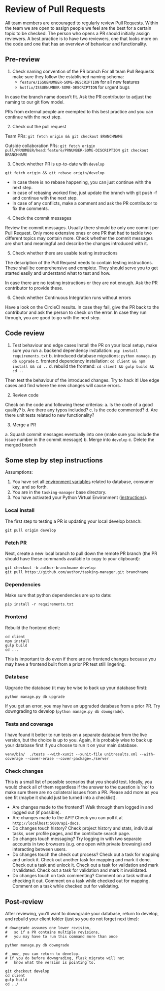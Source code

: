 
# Review of Pull Requests

All team members are encouraged to regularly review Pull Requests. Within the team we are open to assign people we feel are the best for a certain topic to be checked. The person who opens a PR should initially assign reviewers. A best practice is to have two reviewers, one that looks more on the code and one that has an overview of behaviour and functionality. 

## Pre-review

1. Check naming convention of the PR branch
   For all team Pull Requests make sure they follow the established naming schema:
   * `feature/ISSUENUMBER-SOME-DESCRIPTION` for all new features
   * `hotfix/ISSUENUMBER-SOME-DESCRIPTION` for urgent bugs

  In case the branch name doesn’t fit. Ask the PR contributor to adjust the naming to our 
git flow model.

  PRs from external people are exempted to this best practice and you can continue with 
the next step.

2. Check out the pull request

  Team PRs: `git fetch origin && git checkout BRANCHNAME`

  Outside collaboration PRs: `git fetch origin pull/PRNUMBER/head:feature/PRNUMBER-SOME-DISCRIPTION git checkout BRANCHNAME`

3. Check whether PR is up-to-date with `develop`

  `git fetch origin && git rebase origin/develop`

  * In case there is no rebase happening, you can just continue with the next step.
  * In case of rebasing worked fine, just update the branch with git push -f and continue with the next step.
  * In case of any conflicts, make a comment and ask the PR contributor to fix the comments.

4. Check the commit messages

  Review the commit messages. Usually there should be only one commit per Pull Request. Only more extensive ones or one PR that had to tackle two different topics may contain more. Check whether the commit messages are short and meaningful and describe the changes introduced with it.

5. Check whether there are usable testing instructions

  The description of the Pull Request needs to contain testing instructions. These shall be comprehensive and complete. They should serve you to get started easily and understand what to test and how.

  In case there are no testing instructions or they are not enough. Ask the PR contributor to provide these.

6. Check whether Continuous Integration runs without errors

  Have a look on the CircleCI results. In case they fail, give the PR back to the contributor 
and ask the person to check on the error.
  In case they run through, you are good to go with the next step.

## Code review

1. Test behaviour and edge cases
  Install the PR on your local setup, make sure you run
  a. backend dependency installation: `pip install requirements.txt`
  b. introduced database migrations: `python manage.py db upgrade`
  c. frontend dependency installation: `cd client && npm install && cd ..`
  d. rebuild the frontend: `cd client && gulp build && cd ..`

  Then test the behaviour of the introduced changes. Try to hack it! Use edge cases and find where the new changes will cause errors.

2. Review code

  Check on the code and following these criterias:
  a. Is the code of a good quality?
  b. Are there any typos included?
  c. Is the code commented?
  d. Are there unit tests related to new functionality?

3. Merge a PR

  a. Squash commit messages eventually into one (make sure you include the issue number in the commit message)
  b. Merge into `develop`
  c. Delete the merged branch


## Some step by step instructions 

Assumptions:
1. You have set all [environment variables](./setup-development.md#configuration) related to database, consumer key, and so forth.
2. You are in the `tasking-manager` base directory.
3. You have activated your Python Virtual Environment ([instructions](./setup-development.md#build)).

### Local install

The first step to testing a PR is updating your local develop branch:

`git pull origin develop`

### Fetch PR

Next, create a new local branch to pull down the remote PR branch (the PR should have these commands available to copy to your clipboard):

```
git checkout -b author-branchname develop
git pull https://github.com/author/tasking-manager.git branchname
```

### Dependencies

Make sure that python dependencies are up to date:

`pip install -r requirements.txt`

### Frontend

Rebuild the frontend client:

```
cd client
npm install
gulp build
cd ...
```

This is important to do even if there are no frontend changes because you may have a frontend built from a prior PR test still lingering.

### Database

Upgrade the database (it may be wise to back up your database first):

`python manage.py db upgrade`

If you get an error, you may have an upgraded database from a prior PR. Try downgrading to develop (`python manage.py db downgrade`).

### Tests and coverage

I have found it better to run tests on a separate database from the live version, but the choice is up to you. Again, it is probably wise to back up your database first if you choose to run it on your main database.

`venv/bin/  ./tests --with-xunit --xunit-file unitresults.xml --with-coverage --cover-erase --cover-package=./server`

### Check changes

This is a small list of possible scenarios that you should test. Ideally, you would check all of them regardless if the answer to the question is 'no' to make sure there are no collateral issues from a PR. Please add more as you see fit (maybe it should just be turned into a checklist).

* Are changes made to the frontend? Walk through them logged in and logged out (if possible).
* Are changes made to the API? Check you can poll it at `http://localhost:5000/api-docs`.
* Do changes touch history? Check project history and stats, individual tasks, user profile pages, and the contribute search page.
* Do changes touch messaging? Try logging in with two separate accounts in two browsers (e.g. one open with private browsing) and interacting between users.
* Do changes touch the check out process? Check out a task for mapping and unlock it. Check out another task for mapping and mark it done. Check out a task and unlock it. Check out a task for validation and mark it validated. Check out a task for validation and mark it invalidated.
* Do changes touch on task commenting? Comment on a task without checking it out. Comment on a task while checked out for mapping. Comment on a task while checked out for validating.


## Post-review

After reviewing, you'll want to downgrade your database, return to develop, and rebuild your client folder (just so you do not forget next time):

```
# downgrade assumes one lower revision,
#   so if a PR contains multiple revisions,
#   you may have to run this command more than once

python manage.py db downgrade

# _now_ you can return to develop.
# if you do before downgrading, flask_migrate will not
#   know what the version is pointing to.

git checkout develop
cd client
gulp build
cd ../
```
